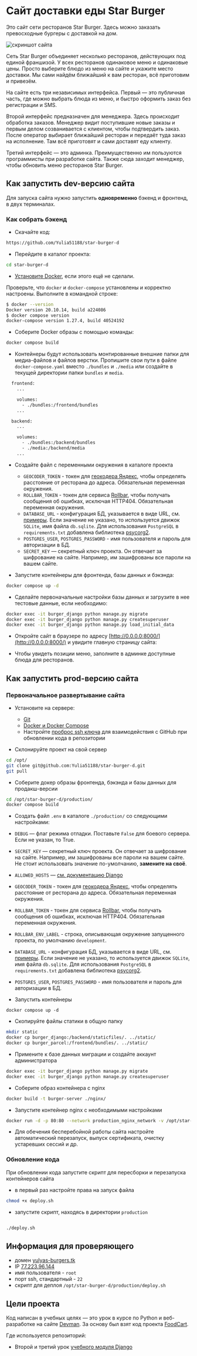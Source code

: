 # Сайт доставки еды Star Burger

Это сайт сети ресторанов Star Burger. Здесь можно заказать превосходные бургеры с доставкой на дом.

![скриншот сайта](https://dvmn.org/filer/canonical/1594651635/686/)


Сеть Star Burger объединяет несколько ресторанов, действующих под единой франшизой. У всех ресторанов одинаковое меню и одинаковые цены. Просто выберите блюдо из меню на сайте и укажите место доставки. Мы сами найдём ближайший к вам ресторан, всё приготовим и привезём.

На сайте есть три независимых интерфейса. Первый — это публичная часть, где можно выбрать блюда из меню, и быстро оформить заказ без регистрации и SMS.

Второй интерфейс предназначен для менеджера. Здесь происходит обработка заказов. Менеджер видит поступившие новые заказы и первым делом созванивается с клиентом, чтобы подтвердить заказ. После оператор выбирает ближайший ресторан и передаёт туда заказ на исполнение. Там всё приготовят и сами доставят еду клиенту.

Третий интерфейс — это админка. Преимущественно им пользуются программисты при разработке сайта. Также сюда заходит менеджер, чтобы обновить меню ресторанов Star Burger.

## Как запустить dev-версию сайта

Для запуска сайта нужно запустить **одновременно** бэкенд и фронтенд, в двух терминалах.

### Как собрать бэкенд

- Скачайте код:
```sh
https://github.com/Yulia51188/star-burger-d
```

- Перейдите в каталог проекта:
```sh
cd star-burger-d
```

- [Установите Docker](https://docs.docker.com/engine/install/), если этого ещё не сделали.

Проверьте, что `docker` и `docker-compose` установлены и корректно настроены. Выполните в командной строке:
```sh
$ docker --version
Docker version 20.10.14, build a224086
$ docker compose version
docker-compose version 1.27.4, build 40524192
```

- Соберите Docker образы с помощью команды:
```sh
docker compose build
```

- Контейнеры будут использовать монтированные внешние папки для медиа-файлов и файлов верстки. Пропишите свои пути в файле `docker-compose.yaml`  вместо `./bundles` и `./media` или создайте в текущей директории папки `bundles` и `media`.

```sh
  frontend:
    ...

    volumes:
      - ./bundles:/frontend/bundles
    ...

  backend:
    ...

    volumes:
      - ./bundles:/backend/bundles
      - ./media:/backend/media
    ...
```

- Создайте файл с переменными окружения в каталоге проекта

  - `GEOCODER_TOKEN` - токен для [геокодера Яндекс](https://developer.tech.yandex.ru/services/), чтобы определять расстояние от ресторана до адреса. Обязательная переменная окружения.
  - `ROLLBAR_TOKEN` - токен для сервиса [Rollbar](https://rollbar.com/), чтобы получать сообщения об ошибках, исключая HTTP404. Обязательная переменная окружения.
  - `DATABASE_URL` - конфигурация БД, указывается в виде URL, см. [примеры](https://github.com/jacobian/dj-database-url#id7). Если значение не указано, то используется движок `SQLite`, имя файла `db.sqlite`. Для использования `PostgreSQL` в `requirements.txt` добавлена библиотека [psycorg2](https://pypi.org/project/psycopg2/).
  - `POSTGRES_USER`, `POSTGRES_PASSWORD` - имя пользователя и пароль для авторизации в БД.
  - `SECRET_KEY` — секретный ключ проекта. Он отвечает за шифрование на сайте. Например, им зашифрованы все пароли на вашем сайте.

- Запустите контейнеры для фронтенда, базы данных и бэкэнда:

```sh
docker compose up -d
```

- Сделайте первоначальные настройки базы данных и загрузите в нее тестовые данные, если необходимо:

```sh
docker exec -it burger_django python manage.py migrate
docker exec -it burger_django python manage.py createsuperuser
docker exec -it burger_django python manage.py load_initial_data
```

- Откройте сайт в браузере по адресу [http://0.0.0.0:8000/](http://0.0.0.0:8000/) и увидите главную страницу сайта:


- Чтобы увидеть позиции меню, заполните в админке доступные блюда для ресторанов.


## Как запустить prod-версию сайта

### Первоначальное развертывание сайта

- Установите на сервере:
    - [Git](https://github.com/git-guides/install-git)
    - [Docker и Docker Compose](https://docs.docker.com/engine/install/)
    - Настройте [проброс ssh ключа](https://docs.github.com/en/developers/overview/using-ssh-agent-forwarding) для взаимодействия с GitHub при обновлении кода  в репозитории

- Склонируйте проект на свой сервер

```sh
cd /opt/
git clone git@github.com:Yulia51188/star-burger-d.git
git pull
```

- Соберите докер образы фронтенда, бэкэнда и базы данных для продакш-версии

```sh
cd /opt/star-burger-d/production/
docker compose build

```

- Создать файл `.env` в каталоге `./production/` со следующими настройками:

- `DEBUG` — флаг режима отладки. Поставьте `False` для боевого сервера. Если не указан, то True.
- `SECRET_KEY` — секретный ключ проекта. Он отвечает за шифрование на сайте. Например, им зашифрованы все пароли на вашем сайте. Не стоит использовать значение по-умолчанию, **замените на своё**.
- `ALLOWED_HOSTS` — [см. документацию Django](https://docs.djangoproject.com/en/3.1/ref/settings/#allowed-hosts)
- `GEOCODER_TOKEN` - токен для [геокодера Яндекс](https://developer.tech.yandex.ru/services/), чтобы определять расстояние от ресторана до адреса. Обязательная переменная окружения.
- `ROLLBAR_TOKEN` - токен для сервиса [Rollbar](https://rollbar.com/), чтобы получать сообщения об ошибках, исключая HTTP404. Обязательная переменная окружения.
- `ROLLBAR_ENV_LABEL` - строка, описывающая окружение запущенного проекта, по умолчанию `development`.
- `DATABASE_URL` - конфигурация БД, указывается в виде URL, см. [примеры](https://github.com/jacobian/dj-database-url#id7). Если значение не указано, то используется движок `SQLite`, имя файла `db.sqlite`. Для использования `PostgreSQL` в `requirements.txt` добавлена библиотека [psycorg2](https://pypi.org/project/psycopg2/).
- `POSTGRES_USER`, `POSTGRES_PASSWORD` - имя пользователя и пароль для авторизации в БД.

- Запустить контейнеры

```
docker compose up -d
```

- Скопируйте файлы статики в общую папку

```sh
mkdir static
docker cp burger_django:/backend/staticfiles/. ../static/
docker cp burger_parcel:/frontend/bundles/. ../static/
```

- Примените к базе данных миграции и создайте аккаунт администратора

```sh
docker exec -it burger_django python manage.py migrate
docker exec -it burger_django python manage.py createsuperuser
```

- Соберите образ контейнера с nginx

```sh
docker build -t burger-server ./nginx/
````

- Запустите контейнер nginx с необходимыми настройками
```sh
docker run -d -p 80:80 --network production_nginx_network -v /opt/star-burger-d/media:/media -v /opt/star-burger-d/static --name burger_nginx burger-server
```

- Для обечения бесперебойной работы сайта настройте автоматический перезапуск, выпуск сертификата, очистку устаревших сессий и др.


### Обновление кода

При обновлении кода запустите скрипт для пересборки и перезапуска контейнеров сайта

- в первый раз настройте права на запуск файла

```sh
chmod +x deploy.sh
```
- запустите скрипт, находясь в директории `production`
```sh

./deploy.sh
````

## Информация для проверяющего

- домен [yulyas-burgers.tk](https://docker-burgers.tk/)
- IP [77.223.96.144](https://80.249.149.214/)
- имя пользователя - `root`
- порт ssh, стандартный - `22`
- скрипт для деплоя `/opt/star-burger-d/production/deploy.sh`


## Цели проекта

Код написан в учебных целях — это урок в курсе по Python и веб-разработке на сайте [Devman](https://dvmn.org). За основу был взят код проекта [FoodCart](https://github.com/Saibharath79/FoodCart).

Где используется репозиторий:

- Второй и третий урок [учебного модуля Django](https://dvmn.org/modules/django/)

